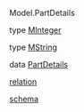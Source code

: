 Model.PartDetails

type [MInteger](Model-PartDetails.html#t:MInteger)

type [MString](Model-PartDetails.html#t:MString)

data [PartDetails](Model-PartDetails.html#t:PartDetails)

[relation](Model-PartDetails.html#v:relation)

[schema](Model-PartDetails.html#v:schema)
